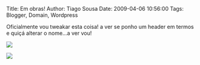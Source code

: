 Title: Em obras!
Author: Tiago Sousa
Date: 2009-04-06 10:56:00
Tags: Blogger, Domain, Wordpress


Oficialmente vou tweakar esta coisa! a ver se ponho um header em termos e quiçá alterar o nome...a ver vou!  
  
![](http://lh4.ggpht.com/_bgCtUjSDd-0/SdoXpdV8FBI/AAAAAAAAARA/4INrkFjR2-8/%5BUNSET%5D.jpg?imgmax=800)  
  


![](http://img.zemanta.com/pixy.gif?x-id=6217dff4-5661-85a1-a547-4870ec442531)

